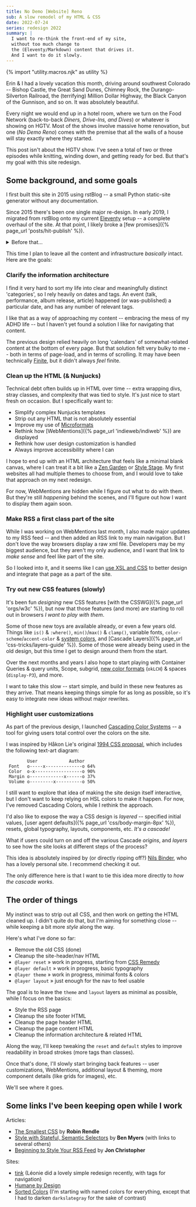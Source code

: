 ```yaml
---
title: No Demo [Website] Reno
sub: A slow remodel of my HTML & CSS
date: 2022-07-24
series: redesign 2022
summary: |
  I want to re-think the front-end of my site,
  without too much change to
  the (Eleventy/Markdown) content that drives it.
  And I want to do it slowly.
---
```

{% import "utility.macros.njk" as utility %}

Erin & I had a lovely vacation this month,
driving around southwest Colorado --
Bishop Castle, the Great Sand Dunes,
Chimney Rock, the Durango-Silverton Railroad,
the (terrifying) Million Dollar Highway,
the Black Canyon of the Gunnison,
and so on.
It was absolutely beautiful.

Every night we would end up in a hotel room,
where we turn on the Food Network
(back-to-back _Diners, Drive-Ins, and Dives_)
or whatever is showing on HGTV.
Most of the shows involve massive home renovation,
but one (_No Demo Reno_) comes with the premise
that all the walls of a house
will stay exactly where they started.

This post isn't about the HGTV show.
I've seen a total of two or three episodes
while knitting, winding down,
and getting ready for bed.
But that's my goal with this site redesign.

## Some background, and some goals

I first built this site in 2015 using rstBlog --
a small Python static-site generator
without any documentation.

Since 2015
there's been one single major re-design.
In early 2019,
I migrated from rstBlog
onto my current [Eleventy](https://www.11ty.dev/) setup --
a complete overhaul of the site.
At that point,
I likely broke a [few promises]({% page_url 'posts/hit-publish' %}).

<details>
<summary>
Before that...
</summary>

My name changed on several occasions,
and so did my URL & tech stack:

- **<span data-font="tnum">2002--2006</span>**
  » static HTML _[url missing]_
  <!-- goshen college student page -->
- **<span data-font="tnum">2006--2010</span>**
  » Wordpress _[url changed]_
  <!-- meyerbros.org -->
- **<span data-font="tnum">2008--2011</span>**
  » static HTML _[url changed]_
  <!-- eric.dirtcircle.com -->
- **<span data-font="tnum">2011--2012</span>**
  » Tumblr _[url changed]_
  <!-- eric.andmeyer.com -->
- **<span data-font="tnum">2012--2014</span>**
  » rstBlog _[same url, new site]_
  <!-- eric.andmeyer.com -->
- **<span data-font="tnum">2014--2015</span>**
  » rstBlog _[same site, name & url changed]_
  <!-- ericsuzanne.com -->
- **<span data-font="tnum">2015--2019</span>**
  » rstBlog _[miriamsuzanne.com]_
- **<span data-font="tnum">since 2019</span>**
  » Eleventy _[you are here]_

</details>

This time
I plan to leave all the
content and infrastructure
_basically_ intact.
Here are the goals:

### Clarify the information architecture

I find it very hard to sort my life into clear
and meaningfully distinct 'categories',
so I rely heavily on dates and tags.
An event
(talk, performance, album release, article)
happened (or was-published) a particular date,
and has any number of relevant tags.

I like that as a way of approaching my content --
embracing the mess of my ADHD life --
but I haven't yet found a solution I like
for navigating that content.

The previous design relied heavily
on long 'calendars' of
somewhat-related content
at the bottom of every page.
But that solution felt very bulky to me --
both in terms of page-load,
and in terms of scrolling.
It may have been
technically [Finite](https://humanebydesign.com/principles/finite/),
but it didn't always _feel_ finite.

### Clean up the HTML (& Nunjucks)

Technical debt often builds up in HTML over time --
extra wrapping divs, stray classes,
and complexity that was tied to style.
It's just nice to start fresh on occasion.
But I specifically want to:

- Simplify complex Nunjucks templates
- Strip out any HTML that is not absolutely essential
- Improve my use of [Microformats](microformats.org/)
- Rethink how [WebMentions]({% page_url 'indieweb/indiweb' %}) are displayed
- Rethink how user design customization is handled
- Always improve accessibility where I can

I hope to end up with an HTML architecture
that feels like a minimal blank canvas,
where I can treat it a bit like a
[Zen Garden](http://www.csszengarden.com/)
or
[Style Stage](https://stylestage.dev/).
My first websites all had multiple themes to choose from,
and I would love to take that approach
on my next redesign.

For now, WebMentions are hidden
while I figure out what to do with them.
But they're still _happening_ behind the scenes,
and I'll figure out how I want to display them again soon.

### Make RSS a first class part of the site

While I was working on WebMentions last month,
I also made major updates to my RSS feed --
and then added an RSS link to my main navigation.
But I don't love the way browsers
display a raw xml file.
Developers may be my biggest audience,
but they aren't my only audience,
and I want that link to _make sense_
and feel like part of the site.

So I looked into it,
and it seems like I can
[use XSL and CSS](https://jonchristopher.us/blog/beginning-to-style-your-rss-feed/)
to better design and integrate that page
as a part of the site.

### Try out new CSS features (slowly)

It's been fun
_designing_ new CSS features
[with the CSSWG]({% page_url 'orgs/w3c' %}),
but now that those features
(and more)
are starting to roll out in browsers
_I want to play with them_.

Some of those new toys
are available already,
or even a few years old.
Things like
`is()` & `:where()`,
`min()`/`max()` & `clamp()`,
variable fonts,
`color-scheme`/`accent-color`
& [system colors](https://drafts.csswg.org/css-color/#css-system-colors),
and [Cascade Layers]({% page_url 'css-tricks/layers-guide' %}).
Some of those were already
being used in the old design,
but this time I get to design around them from the start.

Over the next months and years
I also hope to start playing with
Container Queries & query units,
Scope,
subgrid,
[new color formats](https://lea.verou.me/2020/04/lch-colors-in-css-what-why-and-how/)
(`okLCH`) & spaces (`display-P3`),
and more.

I want to take this slow --
start simple,
and build in these new features
as they arrive.
That means keeping things simple
for as long as possible,
so it's easy to integrate new ideas
without major rewrites.

### Highlight user customizations

As part of the previous design,
I launched
[Cascading Color Systems](https://www.oddbird.net/cascading-colors/) --
a tool for giving users
total control over the colors on the site.

I was inspired by Håkon Lie's original
[1994 CSS proposal](https://www.w3.org/People/howcome/p/cascade.html),
which includes the following
text-art diagram:

```
        User            Author
 Font   o-----x--------------o 64%
 Color  o-x------------------o 90%
 Margin o-------------x------o 37%
 Volume o---------x----------o 50%
```

I still want to explore that idea
of making the site design itself interactive,
but I don't want to keep relying on HSL colors
to make it happen.
For now, I've removed Cascading Colors,
while I rethink the approach.

I'd also like to expose the way a CSS design is _layered_ --
specified initial values,
[user agent defaults]({% page_url 'css/body-margin-8px' %}),
resets, global typography,
layouts, components, etc.
_It's a cascade!_

What if users could turn on and off
the various Cascade _origins_,
and _layers_
to see how the site looks
at different steps of the process?

This idea is absolutely
inspired by
(or directly ripping off?)
[Nils Binder](https://ichimnetz.com/),
who has a lovely personal site.
I recommend checking it out.

The only difference here
is that I want to tie this idea
more directly to _how the cascade works_.

## The order of things

My instinct was to strip out all CSS,
and then work on getting the HTML cleaned up.
I didn't quite do that,
but I'm aiming for something close --
while keeping a bit more _style_ along the way.

Here's what I've done so far:

- Remove the old CSS (done)
- Cleanup the site-header/nav HTML
- `@layer reset` » work in progress,
  starting from [CSS Remedy](https://github.com/jensimmons/cssremedy)
- `@layer default` » work in progress, basic typography
- `@layer theme` » work in progress, minimal fonts & colors
- `@layer layout` » just enough for the nav to feel usable

The goal is to leave the `theme` and `layout` layers
as minimal as possible,
while I focus on the basics:

- Style the RSS page
- Cleanup the site footer HTML
- Cleanup the page header HTML
- Cleanup the page content HTML
- Cleanup the information architecture & related HTML

Along the way,
I'll keep tweaking the `reset` and `default` styles
to improve readability in broad strokes
(more tags than classes).

Once that's done,
I'll slowly start bringing back features --
user customizations,
WebMentions,
additional layout & theming,
more component details
(like grids for images),
etc.

We'll see where it goes.

## Some links I've been keeping open while I work

Articles:

- [The Smallest CSS](https://www.robinrendle.com/notes/the-smallest-css/)
  by **Robin Rendle**
- [Style with Stateful, Semantic Selectors](https://benmyers.dev/blog/semantic-selectors/)
  by **Ben Myers** (with links to several others)
- [Beginning to Style Your RSS Feed](https://jonchristopher.us/blog/beginning-to-style-your-rss-feed/)
  by **Jon Christopher**

Sites:

- [tink](https://tink.uk/)
  (Léonie did a lovely simple redesign recently, with tags for navigation)
- [Humane by Design](https://humanebydesign.com/)
- [Sorted Colors](https://enes.in/sorted-colors/)
  (I'm starting with named colors for everything,
  except that I had to darken `darkslategray` for the sake of contrast)
